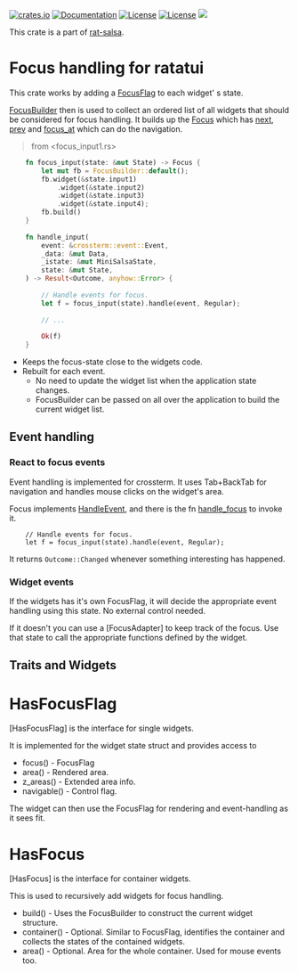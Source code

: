 [![crates.io](https://img.shields.io/crates/v/rat-focus.svg)](https://crates.io/crates/rat-focus)
[![Documentation](https://docs.rs/rat-focus/badge.svg)](https://docs.rs/rat-focus)
[![License](https://img.shields.io/badge/license-MIT-blue.svg)](https://opensource.org/licenses/MIT)
[![License](https://img.shields.io/badge/license-APACHE-blue.svg)](https://www.apache.org/licenses/LICENSE-2.0)
![](https://tokei.rs/b1/github/thscharler/rat-focus)

This crate is a part of [rat-salsa][refRatSalsa].

# Focus handling for ratatui

This crate works by adding a [FocusFlag]() to each widget'
s state.

[FocusBuilder]() then is used to collect an ordered list of
all widgets that should be considered for focus handling.
It builds up the [Focus]() which has [next](Focus::next),
[prev](Focus::prev) and [focus_at](Focus::focus_at) which can do
the navigation.

> from <focus_input1.rs>
```rust
    fn focus_input(state: &mut State) -> Focus {
        let mut fb = FocusBuilder::default();
        fb.widget(&state.input1)
            .widget(&state.input2)
            .widget(&state.input3)
            .widget(&state.input4);
        fb.build()
    }
    
    fn handle_input(
        event: &crossterm::event::Event,
        _data: &mut Data,
        _istate: &mut MiniSalsaState,
        state: &mut State,
    ) -> Result<Outcome, anyhow::Error> {
    
        // Handle events for focus.
        let f = focus_input(state).handle(event, Regular);
        
        // ...
        
        Ok(f)
    }
```

- Keeps the focus-state close to the widgets code.
- Rebuilt for each event.
  - No need to update the widget list when the application state
    changes.
  - FocusBuilder can be passed on all over the application to
    build the current widget list.

## Event handling

### React to focus events

Event handling is implemented for crossterm. It uses Tab+BackTab
for navigation and handles mouse clicks on the widget's area.

Focus implements [HandleEvent][refHandleEvent], and there is the
fn [handle_focus]() to invoke it.

```
    // Handle events for focus.
    let f = focus_input(state).handle(event, Regular);
```

It returns `Outcome::Changed` whenever something interesting
has happened.

### Widget events

If the widgets has it's own FocusFlag, it will decide the
appropriate event handling using this state. No external control
needed.

If it doesn't you can use a [FocusAdapter] to keep track of the
focus. Use that state to call the appropriate functions defined
by the widget.


## Traits and Widgets

# HasFocusFlag

[HasFocusFlag] is the interface for single widgets.

It is implemented for the widget state struct and provides access
to

- focus()     - FocusFlag
- area()      - Rendered area.
- z_areas()   - Extended area info.
- navigable() - Control flag.

The widget can then use the FocusFlag for rendering and
event-handling as it sees fit.


# HasFocus

[HasFocus] is the interface for container widgets.

This is used to recursively add widgets for focus handling.

- build()     - Uses the FocusBuilder to construct the current
  widget structure.
- container() - Optional. Similar to FocusFlag, identifies the
  container and collects the states of the contained widgets.
- area()      - Optional. Area for the whole container. Used for mouse
  events too.

[refHandleEvent]: https://docs.rs/rat-event/latest/rat_event/trait.HandleEvent.html
[refRatSalsa]: https://docs.rs/rat-salsa/latest/rat_salsa/
